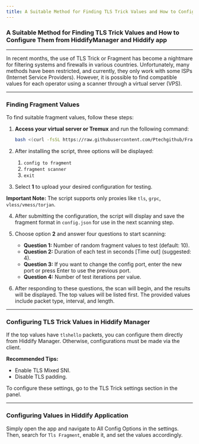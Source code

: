 ```yaml
---
title: A Suitable Method for Finding TLS Trick Values and How to Configure Them from HiddifyManager and Hiddify app
---
```


### A Suitable Method for Finding TLS Trick Values and How to Configure Them from HiddifyManager and Hiddify app

---

In recent months, the use of TLS Trick or Fragment has become a nightmare for filtering systems and firewalls in various countries. Unfortunately, many methods have been restricted, and currently, they only work with some ISPs (Internet Service Providers). However, it is possible to find compatible values for each operator using a scanner through a virtual server (VPS).

---

### Finding Fragment Values

To find suitable fragment values, follow these steps:

1. **Access your virtual server or Tremux** and run the following command:
   ```bash
   bash <(curl -fsSL https://raw.githubusercontent.com/Ptechgithub/FragmentScanner/main/install.sh)
   ```

2. After installing the script, three options will be displayed:
   1. `config to fragment`
   2. `fragment scanner`
   3. `exit`

3. Select **1** to upload your desired configuration for testing.

**Important Note:** The script supports only proxies like `tls`, `grpc`, `vless/vmess/torjan`.

4. After submitting the configuration, the script will display and save the fragment format in `config.json` for use in the next scanning step.

5. Choose option **2** and answer four questions to start scanning:

   - **Question 1:** Number of random fragment values to test (default: 10).
   - **Question 2:** Duration of each test in seconds [Time out] (suggested: 4).
   - **Question 3:** If you want to change the config port, enter the new port or press Enter to use the previous port.
   - **Question 4:** Number of test iterations per value.

6. After responding to these questions, the scan will begin, and the results will be displayed. The top values will be listed first. The provided values include packet type, interval, and length.

---

### Configuring TLS Trick Values in Hiddify Manager

If the top values have `tlshello` packets, you can configure them directly from Hiddify Manager. Otherwise, configurations must be made via the client.

**Recommended Tips:**

- Enable TLS Mixed SNI.
- Disable TLS padding.

To configure these settings, go to the TLS Trick settings section in the panel.

---

### Configuring Values in Hiddify Application

Simply open the app and navigate to All Config Options in the settings. Then, search for `Tls Fragment`, enable it, and set the values accordingly.
